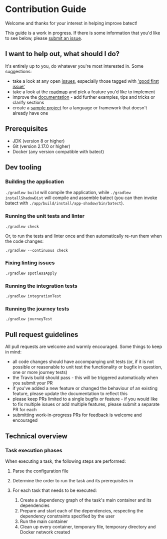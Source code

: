 # Contribution Guide

Welcome and thanks for your interest in helping improve batect!

This guide is a work in progress. If there is some information that you'd like to see below,
please [submit an issue](https://github.com/charleskorn/batect/issues/new).

## I want to help out, what should I do?

It's entirely up to you, do whatever you're most interested in. Some suggestions:

* take a look at any open [issues](https://github.com/charleskorn/batect/issues?q=is%3Aopen+is%3Aissue), especially those tagged with
  ['good first issue'](https://github.com/charleskorn/batect/issues?q=is%3Aopen+is%3Aissue+label%3A%22good+first+issue%22)
* take a look at the [roadmap](https://github.com/charleskorn/batect/blob/master/ROADMAP.md) and pick a feature you'd like to implement
* improve the [documentation](https://batect.charleskorn.com/) - add further examples, tips and tricks or clarify sections
* create a [sample project](https://batect.charleskorn.com/SampleProjects.html) for a language or framework that doesn't already have one

## Prerequisites

* JDK (version 8 or higher)
* Git (version 2.17.0 or higher)
* Docker (any version compatible with batect)

## Dev tooling

### Building the application

`./gradlew build` will compile the application, while `./gradlew installShadowDist` will compile and assemble batect (you can then invoke batect
with `./app/build/install/app-shadow/bin/batect`).

### Running the unit tests and linter

`./gradlew check`

Or, to run the tests and linter once and then automatically re-run them when the code changes:

`./gradlew --continuous check`

### Fixing linting issues

`./gradlew spotlessApply`

### Running the integration tests

`./gradlew integrationTest`

### Running the journey tests

`./gradlew journeyTest`

## Pull request guidelines

All pull requests are welcome and warmly encouraged. Some things to keep in mind:

* all code changes should have accompanying unit tests (or, if it is not possible or reasonable to unit test the functionality or bugfix in question,
  one or more journey tests)
* the Travis build should pass - this will be triggered automatically when you submit your PR
* if you've added a new feature or changed the behaviour of an existing feature, please update the documentation to reflect this
* please keep PRs limited to a single bugfix or feature - if you would like to fix multiple issues or add multiple features, please submit a separate PR for each
* submitting work-in-progress PRs for feedback is welcome and encouraged

## Technical overview

### Task execution phases

When executing a task, the following steps are performed:

1. Parse the configuration file
2. Determine the order to run the task and its prerequisites in
3. For each task that needs to be executed:

    1. Create a dependency graph of the task's main container and its dependencies
    2. Prepare and start each of the dependencies, respecting the dependency constraints specified by the user
    3. Run the main container
    4. Clean up every container, temporary file, temporary directory and Docker network created
